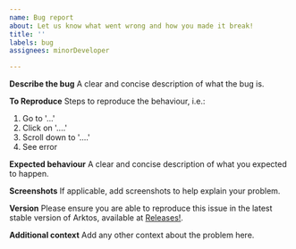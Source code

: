 ```yaml
---
name: Bug report
about: Let us know what went wrong and how you made it break!
title: ''
labels: bug
assignees: minorDeveloper

---
```


**Describe the bug**
A clear and concise description of what the bug is.

**To Reproduce**
Steps to reproduce the behaviour, i.e.:
1. Go to '...'
2. Click on '....'
3. Scroll down to '....'
4. See error

**Expected behaviour**
A clear and concise description of what you expected to happen.

**Screenshots**
If applicable, add screenshots to help explain your problem.

**Version**
Please ensure you are able to reproduce this issue in the latest stable version of Arktos, available at [Releases!](https://github.com/minorDeveloper/Arktos/releases).

**Additional context**
Add any other context about the problem here.
